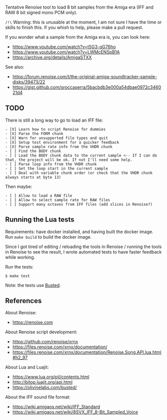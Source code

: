 Tentative Renoise tool to load 8 bit samples from the Amiga era (IFF and RAW 8 bit signed mono PCM only).

`/!\` Warning: this is unusable at the moment, I am not sure I have the time or
skills to finish this. If you whish to help, please make a pull request.

If you wonder what a sample from the Amiga era is, you can look here:

- <https://www.youtube.com/watch?v=t5G3-qG76ho>
- <https://www.youtube.com/watch?v=LWMcENSpB1A>
- <https://archive.org/details/AmigaSTXX>

See also:

- <https://forum.renoise.com/t/the-original-amiga-soundtracker-sample-disks/39473/22>
- <https://gist.github.com/sroccaserra/5bacbdb3e000a54dbae0972c346021d4>

## TODO

There is still a long way to go to load an IFF file:

```
- [X] Learn how to script Renoise for dummies
- [X] Parse the FORM chunk
- [X] Warn for unsupported file types and quit
- [X] Setup test environment for a quicker feedback
- [X] Parse sample rate info from the VHDR chunk
- [ ] Find the BODY chunk
- [ ] Load the BODY chunk data to the current sample <-- If I can do that, the project will be ok. If not I'll need some help.
- [ ] Parse loop info from the VHDR chunk
- [ ] Set the loop start in the current sample
- [ ] Deal with variable chunk order (or check that the VHDR chunk always starts at byte 13)
```

Then maybe:

```
- [ ] Allow to load a RAW file
- [ ] Allow to select sample rate for RAW files
- [ ] Support many octaves from IFF files (add slices in Renoise?)
```

## Running the Lua tests

Requirements: have docker installed, and having built the docker image. Run
`make build` to build the docker image.

Since I got tired of editing / reloading the tools in Renoise / running the
tools in Renoise to see the result, I wrote automated tests to have faster
feedback while working.

Run the tests:

```
$ make test
```

Note: the tests use [Busted](https://olivinelabs.com/busted/).

## References

About Renoise:

- <https://renoise.com>

About Renoise script development:

- <https://github.com/renoise/xrnx>
- <https://files.renoise.com/xrnx/documentation/>
- <https://files.renoise.com/xrnx/documentation/Renoise.Song.API.lua.html#h2_97>

About Lua and Luajit:

- <https://www.lua.org/pil/contents.html>
- <http://bitop.luajit.org/api.html>
- <https://olivinelabs.com/busted/>

About the IFF sound file format:

- <https://wiki.amigaos.net/wiki/IFF_Standard>
- <https://wiki.amigaos.net/wiki/8SVX_IFF_8-Bit_Sampled_Voice>
